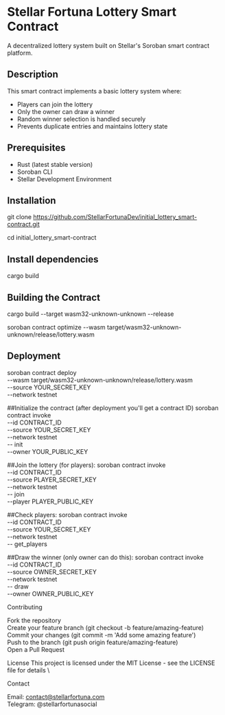# Stellar Fortuna Lottery Smart Contract

A decentralized lottery system built on Stellar's Soroban smart contract platform.

## Description

This smart contract implements a basic lottery system where:
- Players can join the lottery
- Only the owner can draw a winner
- Random winner selection is handled securely
- Prevents duplicate entries and maintains lottery state

## Prerequisites

- Rust (latest stable version)
- Soroban CLI
- Stellar Development Environment

## Installation
git clone https://github.com/StellarFortunaDev/initial_lottery_smart-contract.git

cd initial_lottery_smart-contract

## Install dependencies
cargo build

## Building the Contract
cargo build --target wasm32-unknown-unknown --release

soroban contract optimize --wasm target/wasm32-unknown-unknown/release/lottery.wasm 

## Deployment
soroban contract deploy \
--wasm target/wasm32-unknown-unknown/release/lottery.wasm \
--source YOUR_SECRET_KEY \
--network testnet

##Initialize the contract (after deployment you'll get a contract ID)
soroban contract invoke \
--id CONTRACT_ID \
--source YOUR_SECRET_KEY \
--network testnet \
-- init \
--owner YOUR_PUBLIC_KEY

##Join the lottery (for players):
soroban contract invoke \
--id CONTRACT_ID \
--source PLAYER_SECRET_KEY \
--network testnet \
-- join \
--player PLAYER_PUBLIC_KEY

##Check players:
soroban contract invoke \
--id CONTRACT_ID \
--source YOUR_SECRET_KEY \
--network testnet \
-- get_players

##Draw the winner (only owner can do this):
soroban contract invoke \
--id CONTRACT_ID \
--source OWNER_SECRET_KEY \
--network testnet \
-- draw \
--owner OWNER_PUBLIC_KEY

Contributing

Fork the repository \
Create your feature branch (git checkout -b feature/amazing-feature) \
Commit your changes (git commit -m 'Add some amazing feature') \
Push to the branch (git push origin feature/amazing-feature) \
Open a Pull Request 

License 
This project is licensed under the MIT License - see the LICENSE file for details \

Contact 

Email: contact@stellarfortuna.com \
Telegram: @stellarfortunasocial 

